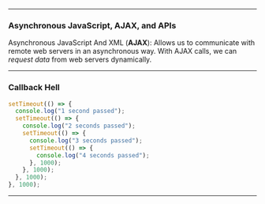 - - -
### Asynchronous JavaScript, AJAX, and APIs
Asynchronous JavaScript And XML (__AJAX__): Allows us to communicate with remote web servers in an asynchronous way. With AJAX calls, we can _request data_ from web servers dynamically.
- - -
### Callback Hell
```js
setTimeout(() => {
  console.log("1 second passed");
  setTimeout(() => {
    console.log("2 seconds passed");
    setTimeout(() => {
      console.log("3 seconds passed");
      setTimeout(() => {
        console.log("4 seconds passed");
      }, 1000);
    }, 1000);
  }, 1000);
}, 1000);
```
- - -